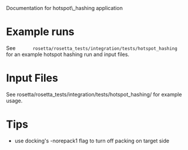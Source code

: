 <!-- --- title: Hotspot Hash -->Documentation for hotspot\_hashing application

Example runs
============

See `       rosetta/rosetta_tests/integration/tests/hotspot_hashing      ` for an example hotspot hashing run and input files.

Input Files
===========

See rosetta/rosetta\_tests/integration/tests/hotspot\_hashing/ for example usage.

Tips
====

-   use docking's -norepack1 flag to turn off packing on target side

